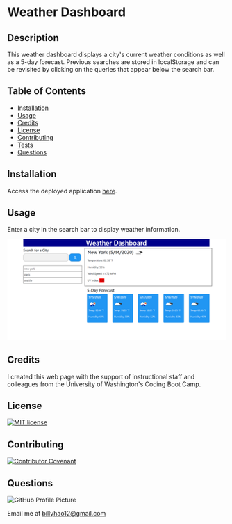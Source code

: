 # Weather Dashboard

## Description

This weather dashboard displays a city's current weather conditions as well as a 5-day forecast. Previous searches are stored in localStorage and can be revisited by clicking on the queries that appear below the search bar.

## Table of Contents

* [Installation](#installation)
* [Usage](#usage)
* [Credits](#credits)
* [License](#license)
* [Contributing](#contributing)
* [Tests](#tests)
* [Questions](#questions)

## Installation

Access the deployed application [here](https://billyhao12.github.io/Weather-Dashboard/).

## Usage

Enter a city in the search bar to display weather information.

![Screenshot](Assets/screenshot.png)

## Credits

I created this web page with the support of instructional staff and colleagues from the University of Washington's Coding Boot Camp.

## License

[![MIT license](https://img.shields.io/badge/License-MIT-blue.svg)](https://choosealicense.com/licenses/mit/)

## Contributing

[![Contributor Covenant](https://img.shields.io/badge/Contributor%20Covenant-v2.0%20adopted-ff69b4.svg)](https://www.contributor-covenant.org/)

## Questions

![GitHub Profile Picture](https://github.com/billyhao12.png)

Email me at <billyhao12@gmail.com>
